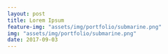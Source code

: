 ```yaml
---
layout: post
title: Lorem Ipsum
feature-img: "assets/img/portfolio/submarine.png"
img: "assets/img/portfolio/submarine.png"
date: 2017-09-03
---
```


